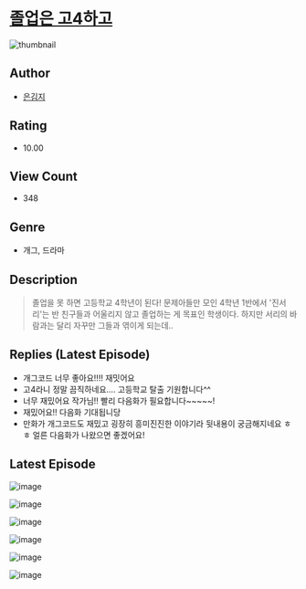 # [졸업은 고4하고](https://comic.naver.com/challenge/list?titleId=810095)
![thumbnail](https://image-comic.pstatic.net/user_contents_data/challenge_comic/2023/05/23/upload_3978426940900270949_480x623.jpeg)

## Author
- [은김지](https://comic.naver.com/artistTitle?id=366796)

## Rating
- 10.00

## View Count
- 348

## Genre
- 개그, 드라마

## Description
> 졸업을 못 하면 고등학교 4학년이 된다! 문제아들만 모인 4학년 1반에서 '진서리'는 반 친구들과 어울리지 않고 졸업하는 게 목표인 학생이다. 하지만 서리의 바람과는 달리 자꾸만 그들과 엮이게 되는데..

## Replies (Latest Episode)
- 개그코드 너무 좋아요!!!! 재밋어요
- 고4라니 정말 끔직하네요.... 고등학교 탈출 기원합니다^^
- 너무 재밌어요 작가님!! 빨리 다음화가 필요합니다~~~~~!
- 재밌어요!! 다음화 기대됩니당
- 만화가 개그코드도 재밌고 굉장히 흥미진진한 이야기라 뒷내용이 궁금해지네요 ㅎㅎ 얼른 다음화가 나왔으면 좋겠어요!

## Latest Episode
![image](https://image-comic.pstatic.net/user_contents_data/challenge_comic/2023/05/23/366796/upload_3487537857855578980.jpeg)

![image](https://image-comic.pstatic.net/user_contents_data/challenge_comic/2023/05/23/366796/upload_3473792875918406711.jpeg)

![image](https://image-comic.pstatic.net/user_contents_data/challenge_comic/2023/05/23/366796/upload_3906138418634372144.jpeg)

![image](https://image-comic.pstatic.net/user_contents_data/challenge_comic/2023/05/23/366796/upload_7090184446912389429.jpeg)

![image](https://image-comic.pstatic.net/user_contents_data/challenge_comic/2023/05/23/366796/upload_3688558261687563314.jpeg)

![image](https://image-comic.pstatic.net/user_contents_data/challenge_comic/2023/05/23/366796/upload_3702577031354266979.jpeg)
